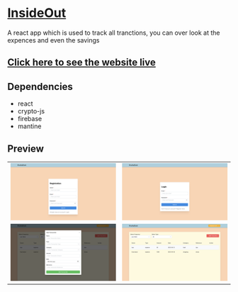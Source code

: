 # [InsideOut](https://github.com/thanmaisai/InsideOut)

A react app which is used to track all tranctions, you can over look at the expences and even the savings

## [Click here to see the website live]([Link](https://thanmaisai.co/))

## Dependencies
- react
- crypto-js
- firebase
- mantine

## Preview
<table>
  <tr>
    <td><img src="https://github.com/thanmaisai/InsideOut/blob/main/img1.png"</td>
    <td><img src="https://github.com/thanmaisai/InsideOut/blob/main/img2.png"</td>
  </tr>
  <tr>
    <td><img src="https://github.com/thanmaisai/InsideOut/blob/main/img3.png"</td>
    <td><img src="https://github.com/thanmaisai/InsideOut/blob/main/img4.png"</td>
    </tr>
 </table>
